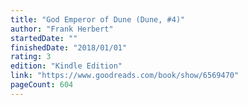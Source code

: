 ```yaml
---
title: "God Emperor of Dune (Dune, #4)"
author: "Frank Herbert"
startedDate: ""
finishedDate: "2018/01/01"
rating: 3
edition: "Kindle Edition"
link: "https://www.goodreads.com/book/show/6569470"
pageCount: 604
---
```



